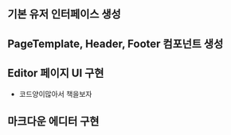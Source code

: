 ## 기본 유저 인터페이스 생성

## PageTemplate, Header, Footer 컴포넌트 생성

## Editor 페이지 UI 구현
- 코드양이많아서 책을보자

## 마크다운 에디터 구현
